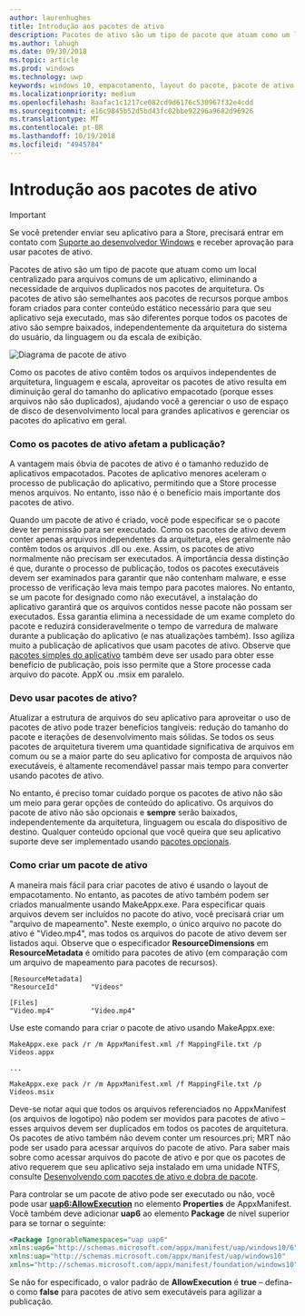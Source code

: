 ```yaml
---
author: laurenhughes
title: Introdução aos pacotes de ativo
description: Pacotes de ativo são um tipo de pacote que atuam como um local centralizado para arquivos comuns de um aplicativo, eliminando a necessidade de arquivos duplicados nos pacotes de arquitetura.
ms.author: lahugh
ms.date: 09/30/2018
ms.topic: article
ms.prod: windows
ms.technology: uwp
keywords: windows 10, empacotamento, layout do pacote, pacote de ativo
ms.localizationpriority: medium
ms.openlocfilehash: 8aafac1c1217ce082cd9d6176c530967f32e4cdd
ms.sourcegitcommit: e16c9845b52d5bd43fc02bbe92296a9682d96926
ms.translationtype: MT
ms.contentlocale: pt-BR
ms.lasthandoff: 10/19/2018
ms.locfileid: "4945784"
---
```

# <a name="introduction-to-asset-packages"></a>Introdução aos pacotes de ativo

> [!IMPORTANT]
> Se você pretender enviar seu aplicativo para a Store, precisará entrar em contato com [Suporte ao desenvolvedor Windows](https://developer.microsoft.com/windows/support) e receber aprovação para usar pacotes de ativo.

Pacotes de ativo são um tipo de pacote que atuam como um local centralizado para arquivos comuns de um aplicativo, eliminando a necessidade de arquivos duplicados nos pacotes de arquitetura. Os pacotes de ativo são semelhantes aos pacotes de recursos porque ambos foram criados para conter conteúdo estático necessário para que seu aplicativo seja executado, mas são diferentes porque todos os pacotes de ativo são sempre baixados, independentemente da arquitetura do sistema do usuário, da linguagem ou da escala de exibição.

![Diagrama de pacote de ativo](images/primary-bundle.png)

Como os pacotes de ativo contêm todos os arquivos independentes de arquitetura, linguagem e escala, aproveitar os pacotes de ativo resulta em diminuição geral do tamanho do aplicativo empacotado (porque esses arquivos não são duplicados), ajudando você a gerenciar o uso de espaço de disco de desenvolvimento local para grandes aplicativos e gerenciar os pacotes do aplicativo em geral. 

### <a name="how-do-asset-packages-affect-publishing"></a>Como os pacotes de ativo afetam a publicação?
A vantagem mais óbvia de pacotes de ativo é o tamanho reduzido de aplicativos empacotados. Pacotes de aplicativo menores aceleram o processo de publicação do aplicativo, permitindo que a Store processe menos arquivos. No entanto, isso não é o benefício mais importante dos pacotes de ativo.

Quando um pacote de ativo é criado, você pode especificar se o pacote deve ter permissão para ser executado. Como os pacotes de ativo devem conter apenas arquivos independentes da arquitetura, eles geralmente não contêm todos os arquivos .dll ou .exe. Assim, os pacotes de ativo normalmente não precisam ser executados. A importância dessa distinção é que, durante o processo de publicação, todos os pacotes executáveis devem ser examinados para garantir que não contenham malware, e esse processo de verificação leva mais tempo para pacotes maiores. No entanto, se um pacote for designado como não executável, a instalação do aplicativo garantirá que os arquivos contidos nesse pacote não possam ser executados. Essa garantia elimina a necessidade de um exame completo do pacote e reduzirá consideravelmente o tempo de varredura de malware durante a publicação do aplicativo (e nas atualizações também). Isso agiliza muito a publicação de aplicativos que usam pacotes de ativo. Observe que [pacotes simples do aplicativo](flat-bundles.md) também deve ser usado para obter esse benefício de publicação, pois isso permite que a Store processe cada arquivo do pacote. AppX ou .msix em paralelo. 


### <a name="should-i-use-asset-packages"></a>Devo usar pacotes de ativo?
Atualizar a estrutura de arquivos do seu aplicativo para aproveitar o uso de pacotes de ativo pode trazer benefícios tangíveis: redução do tamanho do pacote e iterações de desenvolvimento mais sólidas. Se todos os seus pacotes de arquitetura tiverem uma quantidade significativa de arquivos em comum ou se a maior parte do seu aplicativo for composta de arquivos não executáveis, é altamente recomendável passar mais tempo para converter usando pacotes de ativo.

No entanto, é preciso tomar cuidado porque os pacotes de ativo não são um meio para gerar opções de conteúdo do aplicativo. Os arquivos do pacote de ativo não são opcionais e **sempre** serão baixados, independentemente da arquitetura, linguagem ou escala do dispositivo de destino. Qualquer conteúdo opcional que você queira que seu aplicativo suporte deve ser implementado usando [pacotes opcionais](optional-packages.md). 


### <a name="how-to-create-an-asset-package"></a>Como criar um pacote de ativo
A maneira mais fácil para criar pacotes de ativo é usando o layout de empacotamento. No entanto, as pacotes de ativo também podem ser criados manualmente usando MakeAppx.exe. Para especificar quais arquivos devem ser incluídos no pacote do ativo, você precisará criar um "arquivo de mapeamento". Neste exemplo, o único arquivo no pacote do ativo é "Video.mp4", mas todos os arquivos do pacote de ativo devem ser listados aqui. Observe que o especificador **ResourceDimensions** em **ResourceMetadata** é omitido para pacotes de ativo (em comparação com um arquivo de mapeamento para pacotes de recursos).

```example 
[ResourceMetadata]
"ResourceId"        "Videos"

[Files]
"Video.mp4"         "Video.mp4"
```

Use este comando para criar o pacote de ativo usando MakeAppx.exe: 

```syntax 
MakeAppx.exe pack /r /m AppxManifest.xml /f MappingFile.txt /p Videos.appx

...

MakeAppx.exe pack /r /m AppxManifest.xml /f MappingFile.txt /p Videos.msix

```
Deve-se notar aqui que todos os arquivos referenciados no AppxManifest (os arquivos de logotipo) não podem ser movidos para pacotes de ativo – esses arquivos devem ser duplicados em todos os pacotes de arquitetura. Os pacotes de ativo também não devem conter um resources.pri; MRT não pode ser usado para acessar arquivos do pacote de ativo. Para saber mais sobre como acessar arquivos do pacote de ativo e por que os pacotes de ativo requerem que seu aplicativo seja instalado em uma unidade NTFS, consulte [Desenvolvendo com pacotes de ativo e dobra de pacote](Package-Folding.md).

Para controlar se um pacote de ativo pode ser executado ou não, você pode usar **[uap6:AllowExecution](https://docs.microsoft.com/uwp/schemas/appxpackage/uapmanifestschema/element-uap6-allowexecution)** no elemento **Properties** de AppxManifest. Você também deve adicionar **uap6** ao elemento **Package** de nível superior para se tornar o seguinte: 

```XML
<Package IgnorableNamespaces="uap uap6" 
xmlns:uap6="http://schemas.microsoft.com/appx/manifest/uap/windows10/6" 
xmlns:uap="http://schemas.microsoft.com/appx/manifest/uap/windows10" 
xmlns="http://schemas.microsoft.com/appx/manifest/foundation/windows10">
```

 Se não for especificado, o valor padrão de **AllowExecution** é **true** – defina-o como **false** para pacotes de ativo sem executáveis para agilizar a publicação.  



